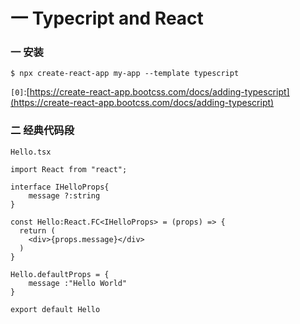 
# 一 Typecript and React

### 一 安装
```
$ npx create-react-app my-app --template typescript
```
`[0]`:[https://create-react-app.bootcss.com/docs/adding-typescript](https://create-react-app.bootcss.com/docs/adding-typescript)



### 二 经典代码段
`Hello.tsx`
```tsx
import React from "react";

interface IHelloProps{
    message ?:string
}

const Hello:React.FC<IHelloProps> = (props) => {
  return (
    <div>{props.message}</div>
  )
}

Hello.defaultProps = {
    message :"Hello World"
}

export default Hello
```